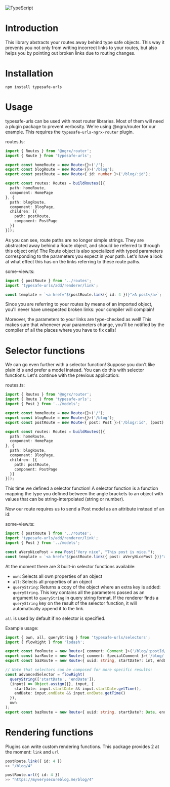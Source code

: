 ![TypeScript](https://badges.frapsoft.com/typescript/version/typescript-next.svg?v=101)

# Introduction
This library abstracts your routes away behind type safe objects.
This way it prevents you not only from writing incorrect links to your routes,
but also helps you by pointing out broken links due to routing changes.

# Installation

```
npm install typesafe-urls
```

# Usage
typesafe-urls can be used with most router libraries. Most of them will need
a plugin package to prevent verbosity. We're using @ngrx/router for our example.
This requires the `typesafe-urls-ngrx-router` plugin.

routes.ts:
```typescript
import { Routes } from '@ngrx/router';
import { Route } from 'typesafe-urls';

export const homeRoute = new Route<{}>('/');
export const blogRoute = new Route<{}>('/blog');
export const postRoute = new Route<{ id: number }>('/blog/:id');

export const routes: Routes = buildRoutes([{
  path: homeRoute,
  component: HomePage
}, {
  path: blogRoute,
  component: BlogPage,
  children: [{
    path: postRoute,
    component: PostPage
  }]
}]);
```

As you can see, route paths are no longer simple strings. They are abstracted away
behind a Route object, and should be referred to through this object only! The
Route object is also specialized with typed parameters corresponding to the
parameters you expect in your path. Let's have a look at what effect this has
on the links referring to these route paths.

some-view.ts:

```typescript
import { postRoute } from '../routes';
import 'typesafe-urls/add/renderer/link';

const template = `<a href="${postRoute.link({ id: 4 })}">A post</a>`;
```

Since you are referring to your routes by means of an imported object, you'll
never have unexpected broken links: your compiler will complain!

Moreover, the parameters to your links are type-checked as well! This makes sure
that whenever your parameters change, you'll be notified by the compiler of all
the places where you have to fix calls!

# Selector functions
We can go even further with a selector function! Suppose you don't like plain
id's and prefer a model instead. You can do this with selector functions.
Let's continue with the previous application:

routes.ts:
```typescript
import { Routes } from '@ngrx/router';
import { Route } from 'typesafe-urls';
import { Post } from '../models';

export const homeRoute = new Route<{}>('/');
export const blogRoute = new Route<{}>('/blog');
export const postRoute = new Route<{ post: Post }>('/blog/:id', (post) => ({ id: post.id }));

export const routes: Routes = buildRoutes([{
  path: homeRoute,
  component: HomePage
}, {
  path: blogRoute,
  component: BlogPage,
  children: [{
    path: postRoute,
    component: PostPage
  }]
}]);
```

This time we defined a selector function! A selector function is a function
mapping the type you defined between the angle brackets to an object
with values that can be string-interpolated (string or number).

Now our route requires us to send a Post model as an attribute instead of an
id:

some-view.ts:

```typescript
import { postRoute } from '../routes';
import 'typesafe-urls/add/renderer/link';
import { Post } from '../models';

const aVeryNicePost = new Post("Very nice", "This post is nice.");
const template = `<a href="${postRoute.link({ post: aVeryNicePost })}">A post</a>`;
```

At the moment there are 3 built-in selector functions available:

* `own`: Selects all own properties of an object
* `all`: Selects all properties of an object
* `queryString`: Returns a copy of the object where an extra key is added: `queryString`.
  This key contains  all the parameters passed as an argument to `queryString`
  in query string format. If the renderer finds a `queryString`
  key on the result of the selector function, it will automatically append
  it to the link.

`all` is used by default if no selector is specified.

Example usage:

```typescript
import { own, all, queryString } from 'typesafe-urls/selectors';
import { flowRight } from 'lodash';

export const fooRoute = new Route<{ comment: Comment }>('/blog/:postId/comments/:id', own);
export const barRoute = new Route<{ comment: SpecialComment }>('/blog/:postId/comments/:id', all);
export const bazRoute = new Route<{ uuid: string, startDate?: int, endDate?: int }>('/req/:uuid', queryString(['startDate', 'endDate']));

// Note that selectors can be composed for more specific results:
const advancedSelector = flowRight(
  queryString(['startDate', 'endDate']),
  (input) => Object.assign({}, input, {
    startDate: input.startDate && input.startDate.getTime(),
    endDate: input.endDate && input.endDate.getTime()
  }),
  own
);
export const bazRoute = new Route<{ uuid: string, startDate?: Date, endDate?: Date }>('/req/:uuid', advancedSelector);
```

# Rendering functions
Plugins can write custom rendering functions. This package provides 2 at the
moment: `link` and `url`

```typescript
postRoute.link({ id: 4 })
>> "/blog/4"

postRoute.url({ id: 4 })
>> "https://myverysecureblog.me/blog/4"
```
